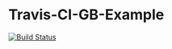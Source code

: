 # Travis-CI-GB-Example

[![Build Status](https://travis-ci.org/wmadisonDev/Travis-CI-GB-Example.svg?branch=master)](https://travis-ci.org/wmadisonDev/Travis-CI-GB-Example)
